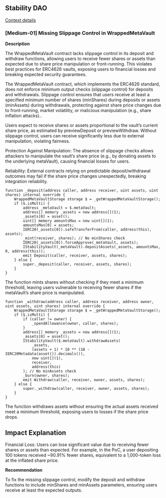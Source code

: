 ## Stability DAO
[Contest details](https://cantina.xyz/competitions/e1c0be8d-0c3d-485a-a446-a582beb120b1)

### [Medium-01] Missing Slippage Control in WrappedMetaVault

**Description**

The WrappedMetaVault contract lacks slippage control in its deposit and withdraw functions, allowing users to receive fewer shares or assets than expected due to share price manipulation or front-running. This violates best practices for ERC4626 vaults, exposing users to financial losses and breaking expected security guarantees.

The WrappedMetaVault contract, which implements the ERC4626 standard, does not enforce minimum output checks (slippage control) for deposits and withdrawals. Slippage control ensures that users receive at least a specified minimum number of shares (minShares) during deposits or assets (minAssets) during withdrawals, protecting against share price changes due to front-running, market volatility, or malicious manipulation (e.g., share inflation attacks)..

Users expect to receive shares or assets proportional to the vault’s current share price, as estimated by previewDeposit or previewWithdraw. Without slippage control, users can receive significantly less due to external manipulation, violating fairness.

Protection Against Manipulation: The absence of slippage checks allows attackers to manipulate the vault’s share price (e.g., by donating assets to the underlying metaVault), causing financial losses for users.

Reliability: External contracts relying on predictable deposit/withdrawal outcomes may fail if the share price changes unexpectedly, breaking integration reliability.

```solidity
function _deposit(address caller, address receiver, uint assets, uint shares) internal override {
    WrappedMetaVaultStorage storage $ = _getWrappedMetaVaultStorage();
    if ($.isMulti) {
        address _metaVault = $.metaVault;
        address[] memory _assets = new address[](1);
        _assets[0] = asset();
        uint[] memory amountsMax = new uint[](1);
        amountsMax[0] = assets;
        IERC20(_assets[0]).safeTransferFrom(caller, address(this), assets);
        _mint(receiver, shares); // No minShares check
        IERC20(_assets[0]).forceApprove(_metaVault, assets);
        IStabilityVault(_metaVault).depositAssets(_assets, amountsMax, 0, address(this));
        emit Deposit(caller, receiver, assets, shares);
    } else {
        super._deposit(caller, receiver, assets, shares);
    }
}
```
The function mints shares without checking if they meet a minimum threshold, leaving users vulnerable to receiving fewer shares if the metaVault’s share price is manipulated.

```solidity
function _withdraw(address caller, address receiver, address owner, uint assets, uint shares) internal override {
    WrappedMetaVaultStorage storage $ = _getWrappedMetaVaultStorage();
    if ($.isMulti) {
        if (caller != owner) {
            _spendAllowance(owner, caller, shares);
        }
        address[] memory _assets = new address[](1);
        _assets[0] = asset();
        IStabilityVault($.metaVault).withdrawAssets(
            _assets,
            (assets + 1) * 10 ** (18 - IERC20Metadata(asset()).decimals()),
            new uint[](1),
            receiver,
            address(this)
        ); // No minAssets check
        _burn(owner, shares);
        emit Withdraw(caller, receiver, owner, assets, shares);
    } else {
        super._withdraw(caller, receiver, owner, assets, shares);
    }
}
```
The function withdraws assets without ensuring the actual assets received meet a minimum threshold, exposing users to losses if the share price drops.

## Impact Explanation
Financial Loss: Users can lose significant value due to receiving fewer shares or assets than expected. For example, in the PoC, a user depositing 100 tokens received ~90.91% fewer shares, equivalent to a 1,000-token loss at the inflated share price.

**Recommendation**

To fix the missing slippage control, modify the deposit and withdraw functions to include minShares and minAssets parameters, ensuring users receive at least the expected outputs.



